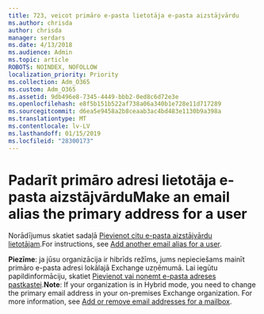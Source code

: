 ```yaml
---
title: 723, veicot primāro e-pasta lietotāja e-pasta aizstājvārdu
ms.author: chrisda
author: chrisda
manager: serdars
ms.date: 4/13/2018
ms.audience: Admin
ms.topic: article
ROBOTS: NOINDEX, NOFOLLOW
localization_priority: Priority
ms.collection: Adm_O365
ms.custom: Adm_O365
ms.assetid: 9db496e8-7345-4449-bbb2-0ed8c6d72e3e
ms.openlocfilehash: e8f5b151b522af738a06a340b1e728e11d717289
ms.sourcegitcommit: d6ea5e9458a2b8ceaab3ac4bd483e1130b9a398a
ms.translationtype: MT
ms.contentlocale: lv-LV
ms.lasthandoff: 01/15/2019
ms.locfileid: "28300173"
---
```

# <a name="make-an-email-alias-the-primary-address-for-a-user"></a><span data-ttu-id="5e6a0-102">Padarīt primāro adresi lietotāja e-pasta aizstājvārdu</span><span class="sxs-lookup"><span data-stu-id="5e6a0-102">Make an email alias the primary address for a user</span></span>

<span data-ttu-id="5e6a0-103">Norādījumus skatiet sadaļā [Pievienot citu e-pasta aizstājvārdu lietotājam](https://support.office.com/article/0b0bd900-68b1-4bf5-808b-5d240a7739f4).</span><span class="sxs-lookup"><span data-stu-id="5e6a0-103">For instructions, see [Add another email alias for a user](https://support.office.com/article/0b0bd900-68b1-4bf5-808b-5d240a7739f4).</span></span>
  
 <span data-ttu-id="5e6a0-p101">**Piezīme**: ja jūsu organizācija ir hibrīds režīms, jums nepieciešams mainīt primāro e-pasta adresi lokālajā Exchange uzņēmumā. Lai iegūtu papildinformāciju, skatiet [Pievienot vai noņemt e-pasta adreses pastkastei](https://technet.microsoft.com/library/bb123794.aspx).</span><span class="sxs-lookup"><span data-stu-id="5e6a0-p101">**Note**: If your organization is in Hybrid mode, you need to change the primary email address in your on-premises Exchange organization. For more information, see [Add or remove email addresses for a mailbox](https://technet.microsoft.com/library/bb123794.aspx).</span></span>
  

